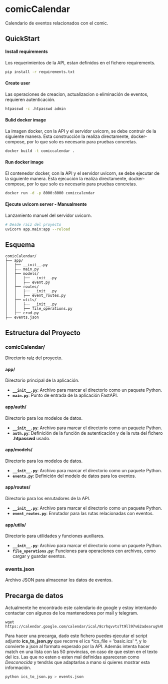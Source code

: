 # comicCalendar
Calendario de eventos relacionados con el comic.

## QuickStart

#### Install requirements

Los requerimientos de la API, estan definidos en el fichero requirements.

```bash
pip install -r requirements.txt
```
#### Create user

Las operaciones de creacion, actualizacion o eliminación de eventos, requieren autenticación.

```bash
htpasswd -c .htpasswd admin
```
#### Bulid docker image

La imagen docker, con la API y el servidor uvicorn, se debe contruir de la siguiente manera.
Esta construcción la realiza directamente, docker-compose, por lo que solo es necesario para pruebas concretas.

```bash
docker build -t comiccalendar .
```
#### Run docker image

El contenedor docker, con la API y el servidor uvicorn, se debe ejecutar de la siguiente manera.
Esta ejecución la realiza directamente, docker-compose, por lo que solo es necesario para pruebas concretas.

```bash
docker run -d -p 8000:8000 comiccalendar
```

#### Ejecute uvicorn server - Manualmente

Lanzamiento manuel del servidor uvicorn.

```bash
# Desde raiz del proyecto
uvicorn app.main:app --reload
```

## Esquema
```
comicCalendar/
├── app/
│   ├── __init__.py
│   ├── main.py
│   ├── models/
│   │   ├── __init__.py
│   │   ├── event.py
│   ├── routes/
│   │   ├── __init__.py
│   │   ├── event_routes.py
│   ├── utils/
│   │   ├── __init__.py
│   │   ├── file_operations.py
│   ├── crud.py
├── events.json
```
 
## Estructura del Proyecto

### comicCalendar/
Directorio raíz del proyecto.

#### app/
Directorio principal de la aplicación.

- **`__init__.py`**: Archivo para marcar el directorio como un paquete Python.
- **`main.py`**: Punto de entrada de la aplicación FastAPI.

#### app/auth/
Directorio para los modelos de datos.

- **`__init__.py`**: Archivo para marcar el directorio como un paquete Python.
- **`auth.py`**: Definición de la función de autenticación y de la ruta del fichero **.htpasswd** usado.

#### app/models/
Directorio para los modelos de datos.

- **`__init__.py`**: Archivo para marcar el directorio como un paquete Python.
- **`events.py`**: Definición del modelo de datos para los eventos.

#### app/routes/
Directorio para los enrutadores de la API.

- **`__init__.py`**: Archivo para marcar el directorio como un paquete Python.
- **`event_routes.py`**: Enrutador para las rutas relacionadas con eventos.

#### app/utils/
Directorio para utilidades y funciones auxiliares.

- **`__init__.py`**: Archivo para marcar el directorio como un paquete Python.
- **`file_operations.py`**: Funciones para operaciones con archivos, como cargar y guardar eventos.

### events.json
Archivo JSON para almacenar los datos de eventos.

## Precarga de datos
Actualmente he encontrado este calendario de google y estoy intentando contactar con algunos de los mantenedores por mail y telegram.
```
wget https://calendar.google.com/calendar/ical/8crhqvvts7t9ll97v62adearug%40group.calendar.google.com/public/basic.ics
```

Para hacer una precarga, dado este fichero puedes ejecutar el script adjunto **ics_to_json.py** que recorre el ics *ics_file = 'basic.ics'
*, y lo convierte a json al formato esperado por la API.
Además intenta hacer match en una lista con las 50 provincias, en caso de que esten en el texto del ics. Las que no esten o esten
mal definidas apareceran como *Desconocida* y tendrás que adaptarlas a mano si quieres mostrar esta información.

```bash
python ics_to_json.py > events.json
```